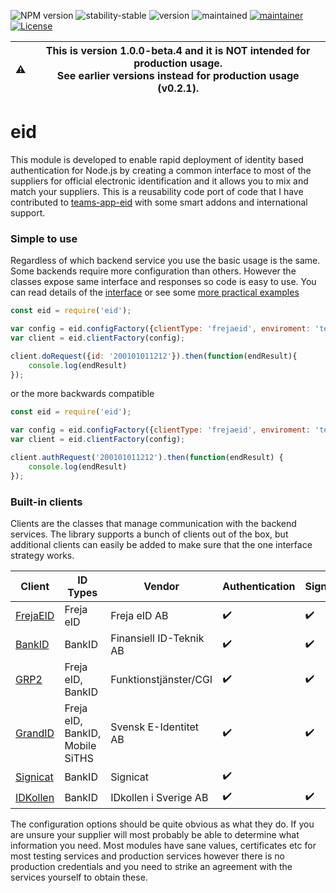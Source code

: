 ![NPM version](https://img.shields.io/npm/v/eid.svg?style=flat)
![stability-stable](https://img.shields.io/badge/stability-beta-red.svg)
![version](https://img.shields.io/badge/version-1.0.0-red.svg)
![maintained](https://img.shields.io/maintenance/yes/2021.svg)
[![maintainer](https://img.shields.io/badge/maintainer-daniel%20sörlöv-blue.svg)](https://github.com/DSorlov)
[![License](https://img.shields.io/badge/License-MIT-blue.svg)](https://img.shields.io/github/license/DSorlov/eid)

| :warning: | This is version 1.0.0-beta.4 and it is NOT intended for production usage.<br/>See earlier versions instead for production usage (v0.2.1). |
| --- | --- |

# eid
This module is developed to enable rapid deployment of identity based authentication for Node.js by creating a common interface to most of the suppliers for official electronic identification and it allows you to mix and match your suppliers. This is a reusability code port of code that I have contributed to [teams-app-eid](https://github.com/DennizSvens/teams-app-eid) with some smart addons and international support.

### Simple to use

Regardless of which backend service you use the basic usage is the same. Some backends require more configuration than others. However the classes expose same interface and responses so code is easy to use. You can read details of the [interface](docs/interface.md) or see some [more practical examples](docs/examples.md)   

```javascript
const eid = require('eid');

var config = eid.configFactory({clientType: 'frejaeid', enviroment: 'testing'});
var client = eid.clientFactory(config);

client.doRequest({id: '200101011212'}).then(function(endResult){
    console.log(endResult)
});
```

or the more backwards compatible

```javascript
const eid = require('eid');

var config = eid.configFactory({clientType: 'frejaeid', enviroment: 'testing'});
var client = eid.clientFactory(config);

client.authRequest('200101011212').then(function(endResult) {
    console.log(endResult)
});
```

### Built-in clients

Clients are the classes that manage communication with the backend services. The library supports a bunch of clients out of the box, but additional clients can easily be added to make sure that the one interface strategy works.

| Client | ID Types | Vendor | Authentication | Signing | Markets |
| --- | --- | --- | --- | --- | --- |
| [FrejaEID](clients/frejaeid/readme.md) | Freja eID | Freja eID AB | :heavy_check_mark: | :heavy_check_mark: | :sweden: :denmark: :norway: :finland: |
| [BankID](clients/bankid/readme.md) | BankID | Finansiell ID-Teknik AB | :heavy_check_mark: | :heavy_check_mark: | :sweden: |
| [GRP2](clients/grp2/readme.md) | Freja eID, BankID | Funktionstjänster/CGI | :heavy_check_mark: | :heavy_check_mark: | :sweden: |
| [GrandID](clients/grandid/readme.md) | Freja eID, BankID, Mobile SiTHS | Svensk E-Identitet AB | :heavy_check_mark: | :heavy_check_mark: | :sweden: |
| [Signicat](clients/signicat/readme.md) | BankID | Signicat | :heavy_check_mark: |  | :sweden: |
| [IDKollen](clients/idkollen/readme.md) | BankID | IDkollen i Sverige AB | :heavy_check_mark: | :heavy_check_mark:  | :sweden: |


The configuration options should be quite obvious as what they do. If you are unsure your supplier will most probably be able to determine what information you need. Most modules have sane values, certificates etc for most testing services and production services however there is no production credentials and you need to strike an agreement with the services yourself to obtain these.
